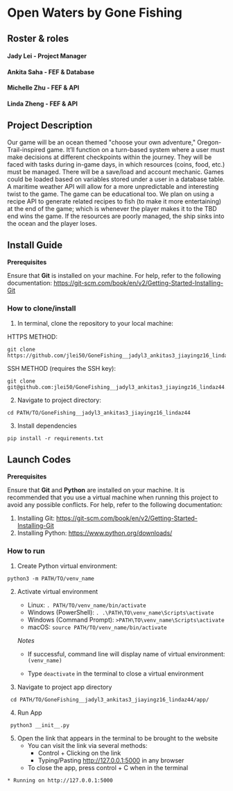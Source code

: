 # Open Waters by Gone Fishing

## Roster & roles

#### Jady Lei - Project Manager 

#### Ankita Saha - FEF & Database

#### Michelle Zhu - FEF & API

#### Linda Zheng - FEF & API

## Project Description

Our game will be an ocean themed "choose your own adventure," Oregon-Trail-inspired game. It’ll function on a turn-based system where a user must make decisions at different checkpoints within the journey. They will be faced with tasks during in-game days, in which resources (coins, food, etc.) must be managed. There will be a save/load and account mechanic. Games could be loaded based on variables stored under a user in a database table. A maritime weather API will allow for a more unpredictable and interesting twist to the game. The game can be educational too. We plan on using a recipe API to generate related recipes to fish (to make it more entertaining) at the end of the game; which is whenever the player makes it to the TBD end wins the game. If the resources are poorly managed, the ship sinks into the ocean and the player loses.

## Install Guide

**Prerequisites**

Ensure that **Git** is installed on your machine. For help, refer to the following documentation: https://git-scm.com/book/en/v2/Getting-Started-Installing-Git

### How to clone/install
1. In terminal, clone the repository to your local machine:

HTTPS METHOD:

```
git clone https://github.com/jlei50/GoneFishing__jadyl3_ankitas3_jiayingz16_lindaz44.git    
```

SSH METHOD (requires the SSH key):

```
git clone git@github.com:jlei50/GoneFishing__jadyl3_ankitas3_jiayingz16_lindaz44.git
```

2. Navigate to project directory:

```
cd PATH/TO/GoneFishing__jadyl3_ankitas3_jiayingz16_lindaz44
```
3. Install dependencies

```
pip install -r requirements.txt
```

## Launch Codes

**Prerequisites**

Ensure that **Git** and **Python** are installed on your machine. It is recommended that you use a virtual machine when running this project to avoid any possible conflicts. For help, refer to the following documentation:
   1. Installing Git: https://git-scm.com/book/en/v2/Getting-Started-Installing-Git
   2. Installing Python: https://www.python.org/downloads/

### How to run

1. Create Python virtual environment:

```
python3 -m PATH/TO/venv_name
```

2. Activate virtual environment

   - Linux: `. PATH/TO/venv_name/bin/activate`
   - Windows (PowerShell): `. .\PATH\TO\venv_name\Scripts\activate`
   - Windows (Command Prompt): `>PATH\TO\venv_name\Scripts\activate`
   - macOS: `source PATH/TO/venv_name/bin/activate`

   *Notes*

   - If successful, command line will display name of virtual environment: `(venv_name) `

   - Type `deactivate` in the terminal to close a virtual environment

3. Navigate to project app directory

```
 cd PATH/TO/GoneFishing__jadyl3_ankitas3_jiayingz16_lindaz44/app/
```

4. Run App

```
 python3 __init__.py
```

5. Open the link that appears in the terminal to be brought to the website
    - You can visit the link via several methods:
        - Control + Clicking on the link
        - Typing/Pasting http://127.0.0.1:5000 in any browser
    - To close the app, press control + C when in the terminal

```    
* Running on http://127.0.0.1:5000
```
